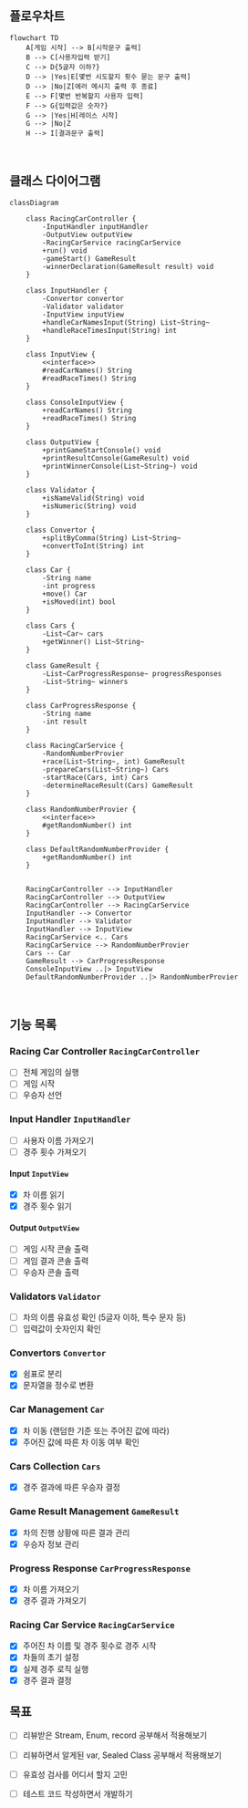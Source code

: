 ## 플로우차트
```mermaid
flowchart TD
    A[게임 시작] --> B[시작문구 출력]
    B --> C[사용자입력 받기]
    C --> D{5글자 이하?}
    D --> |Yes|E[몇번 시도할지 횟수 묻는 문구 출력]
    D --> |No|Z[에러 메시지 출력 후 종료]
    E --> F[몇번 반복할지 사용자 입력]
    F --> G{입력값은 숫자?}
    G --> |Yes|H[레이스 시작]
    G --> |No|Z
    H --> I[결과문구 출력]
```

<br>

## 클래스 다이어그램
```mermaid
classDiagram

    class RacingCarController {
        -InputHandler inputHandler
        -OutputView outputView
        -RacingCarService racingCarService
        +run() void
        -gameStart() GameResult
        -winnerDeclaration(GameResult result) void
    }

    class InputHandler {
        -Convertor convertor
        -Validator validator
        -InputView inputView
        +handleCarNamesInput(String) List~String~
        +handleRaceTimesInput(String) int
    }

    class InputView {
        <<interface>>
        #readCarNames() String
        #readRaceTimes() String
    }

    class ConsoleInputView {
        +readCarNames() String
        +readRaceTimes() String
    }

    class OutputView {
        +printGameStartConsole() void
        +printResultConsole(GameResult) void
        +printWinnerConsole(List~String~) void
    }

    class Validator {
        +isNameValid(String) void
        +isNumeric(String) void
    }

    class Convertor {
        +splitByComma(String) List~String~
        +convertToInt(String) int
    }

    class Car {
        -String name
        -int progress
        +move() Car
        +isMoved(int) bool
    }

    class Cars {
        -List~Car~ cars
        +getWinner() List~String~
    }

    class GameResult {
        -List~CarProgressResponse~ progressResponses
        -List~String~ winners
    }

    class CarProgressResponse {
        -String name
        -int result
    }

    class RacingCarService {
        -RandomNumberProvier
        +race(List~String~, int) GameResult
        -prepareCars(List~String~) Cars
        -startRace(Cars, int) Cars
        -determineRaceResult(Cars) GameResult
    }

    class RandomNumberProvier {
        <<interface>>
        #getRandomNumber() int
    }

    class DefaultRandomNumberProvider {
        +getRandomNumber() int
    }
    

    RacingCarController --> InputHandler
    RacingCarController --> OutputView
    RacingCarController --> RacingCarService
    InputHandler --> Convertor
    InputHandler --> Validator
    InputHandler --> InputView
    RacingCarService <.. Cars
    RacingCarService --> RandomNumberProvier
    Cars -- Car
    GameResult --> CarProgressResponse
    ConsoleInputView ..|> InputView
    DefaultRandomNumberProvider ..|> RandomNumberProvier
```

<br>


## 기능 목록

### Racing Car Controller `RacingCarController`
- [ ] 전체 게임의 실행
- [ ] 게임 시작
- [ ] 우승자 선언

### Input Handler `InputHandler`
- [ ] 사용자 이름 가져오기
- [ ] 경주 횟수 가져오기

#### Input `InputView`
- [x] 차 이름 읽기
- [x] 경주 횟수 읽기

#### Output `OutputView`
- [ ] 게임 시작 콘솔 출력
- [ ] 게임 결과 콘솔 출력
- [ ] 우승자 콘솔 출력

### Validators `Validator`
- [ ] 차의 이름 유효성 확인 (5글자 이하, 특수 문자 등)
- [ ] 입력값이 숫자인지 확인

### Convertors `Convertor`
- [x] 쉼표로 분리
- [x] 문자열을 정수로 변환

### Car Management `Car`
- [x] 차 이동 (랜덤한 기준 또는 주어진 값에 따라)
- [x] 주어진 값에 따른 차 이동 여부 확인

### Cars Collection `Cars`
- [x] 경주 결과에 따른 우승자 결정

### Game Result Management `GameResult`
- [x] 차의 진행 상황에 따른 결과 관리
- [x] 우승자 정보 관리

### Progress Response `CarProgressResponse`
- [x] 차 이름 가져오기
- [x] 경주 결과 가져오기

### Racing Car Service `RacingCarService`
- [x] 주어진 차 이름 및 경주 횟수로 경주 시작
- [x] 차들의 초기 설정
- [x] 실제 경주 로직 실행
- [x] 경주 결과 결정

## 목표
- [ ] 리뷰받은 Stream, Enum, record 공부해서 적용해보기
- [ ] 리뷰하면서 알게된 var, Sealed Class 공부해서 적용해보기
- [ ] 유효성 검사를 어디서 할지 고민
- [ ] 테스트 코드 작성하면서 개발하기

